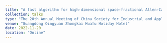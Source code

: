 ```yaml
---
title: "A fast algorithm for high-dimensional space-fractional Allen-Cahn equations"
collection: talks
type: "The 20th Annual Meeting of China Society for Industrial and Applied Mathematics"
venue: "Guangdong Qingyuan Zhongkai Huafu Holiday Hotel"
date: 2022-11-20
location: "Online"
---
```

